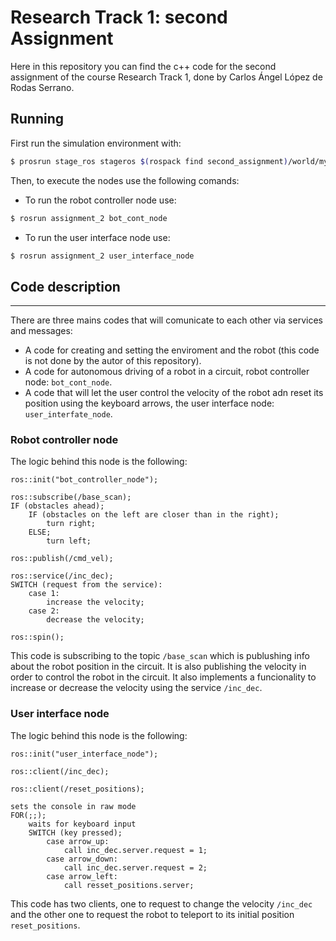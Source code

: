 Research Track 1: second Assignment
================================

Here in this repository you can find the c++ code for the second assignment of the course Research Track 1,
done by Carlos Ángel López de Rodas Serrano. 


Running
----------------------
First run the simulation environment with:
```bash
$ prosrun stage_ros stageros $(rospack find second_assignment)/world/my_world.world
```
Then, to execute the nodes use the following comands:
* To run the robot controller node use:
```bash
$ rosrun assignment_2 bot_cont_node
```
* To run the user interface node use:
```bash
$ rosrun assignment_2 user_interface_node
```

## Code description
-----------------------------

There are three mains codes that will comunicate to each other via services and messages:
* A code for creating and setting the enviroment and the robot (this code is not done by the autor of this repository).
* A code for autonomous driving of a robot in a circuit, robot controller node: ``bot_cont_node``.
* A code that will let the user control the velocity of the robot adn reset its position using the keyboard arrows, the user interface node: ``user_interfate_node``.

### Robot controller node ###

The logic behind this node is the following:

```
ros::init("bot_controller_node");

ros::subscribe(/base_scan);
IF (obstacles ahead);
	IF (obstacles on the left are closer than in the right);
		turn right;
	ELSE;
		turn left;
		
ros::publish(/cmd_vel);

ros::service(/inc_dec);
SWITCH (request from the service):
	case 1:
		increase the velocity;
	case 2:
		decrease the velocity;

ros::spin();
```

This code is subscribing to the topic ``/base_scan`` which is publushing info about the robot position in the circuit. 
It is also publishing the velocity in order to control the robot in the circuit.
It also implements a funcionality to increase or decrease the velocity using the service ``/inc_dec``.

### User interface node ###

The logic behind this node is the following:

```
ros::init("user_interface_node");

ros::client(/inc_dec);

ros::client(/reset_positions);

sets the console in raw mode
FOR(;;);
	waits for keyboard input
	SWITCH (key pressed);
		case arrow_up:
			call inc_dec.server.request = 1;
		case arrow_down:
			call inc_dec.server.request = 2;
		case arrow_left:
			call resset_positions.server;
```

This code has two clients, one to request to change the velocity ``/inc_dec`` and the other one to request the robot to teleport to its initial position ``reset_positions``.






















